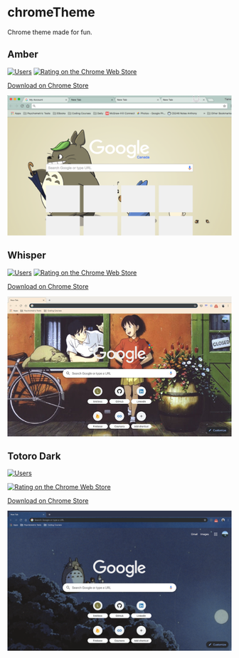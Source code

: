 # chromeTheme
Chrome theme made for fun.

## Amber
<a href="" target="_blank">![Users](https://img.shields.io/chrome-web-store/users/nbhpeffnfiphiihjoklhegkpdecdoael.svg "Current version on the Chrome Web Store")</a>
<a href="" target="_blank">![Rating on the Chrome Web Store](https://img.shields.io/chrome-web-store/rating/nbhpeffnfiphiihjoklhegkpdecdoael.svg "Rating on the Chrome Web Store")</a>

[Download on Chrome Store](https://chrome.google.com/webstore/detail/amber/nbhpeffnfiphiihjoklhegkpdecdoael?hl=en)

![alt text](https://github.com/chrislitianxin/chromeTheme/blob/master/amber.png)

## Whisper

<a href="" target="_blank">![Users](https://img.shields.io/chrome-web-store/users/fkcklehnhdmopkajffanjcpmagdhgahk.svg "Current version on the Chrome Web Store")</a>
<a href="" target="_blank">![Rating on the Chrome Web Store](https://img.shields.io/chrome-web-store/rating/fkcklehnhdmopkajffanjcpmagdhgahk.svg "Rating on the Chrome Web Store")</a>

[Download on Chrome Store](https://chrome.google.com/webstore/detail/whisper/fkcklehnhdmopkajffanjcpmagdhgahk?hl=en)

![alt text](https://github.com/chrislitianxin/chromeTheme/blob/master/whisper.jpg)


## Totoro Dark

<a href="" target="_blank">![Users](https://img.shields.io/chrome-web-store/users/apadiemnecnphgckmocgpgpfalgndekj.svg "Current version on the Chrome Web Store")</a>

<a href="" target="_blank">![Rating on the Chrome Web Store](https://img.shields.io/chrome-web-store/rating/apadiemnecnphgckmocgpgpfalgndekj.svg "Rating on the Chrome Web Store")</a>

[Download on Chrome Store](https://chrome.google.com/webstore/detail/totoro-night/apadiemnecnphgckmocgpgpfalgndekj?hl=en)

![alt text](https://github.com/chrislitianxin/chromeTheme/blob/master/totoro_dark.png)
